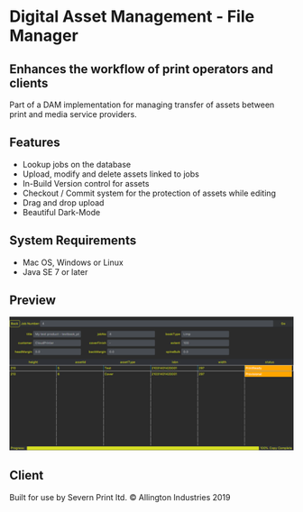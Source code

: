 # Digital Asset Management - File Manager
## Enhances the workflow of print operators and clients
Part of a DAM implementation for managing transfer of assets between print and media service providers.
## Features
* Lookup jobs on the database
* Upload, modify and delete assets linked to jobs
* In-Build Version control for assets
* Checkout / Commit system for the protection of assets while editing
* Drag and drop upload
* Beautiful Dark-Mode
## System Requirements
* Mac OS, Windows or Linux
* Java SE 7 or later
## Preview
![Job View Screen](https://raw.githubusercontent.com/Mallington/DAMFileManager/master/Screen%20Shots/MainView.png)
## Client
Built for use by Severn Print ltd. © Allington Industries 2019

